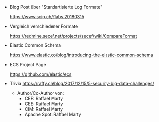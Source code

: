 * Blog Post über "Standartisierte Log Formate"

  https://www.scip.ch/?labs.20180315
  
* Vergleich verschiedener Formate

  https://redmine.secef.net/projects/secef/wiki/CompareFormat


* Elastic Common Schema

  https://www.elastic.co/blog/introducing-the-elastic-common-schema

* ECS Project Page

  https://github.com/elastic/ecs


* Trivia
  https://raffy.ch/blog/2017/12/15/5-security-big-data-challenges/
  * Author/Co-Author von: 
    * CEF: Raffael Marty
    * CEE: Raffael Marty
    * CIM: Raffael Marty
    * Apache Spot: Raffael Marty
